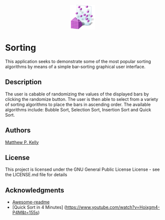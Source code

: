 <p align="center">
	<a href="https://github.com/MattyK-123/Sorting">
		<img src="Assets/sort.png" alt="Logo" width="80" height="80">
	</a>
</p>

# Sorting

This application seeks to demonstrate some of the most popular sorting algorithms by means of a simple bar-sorting graphical user interface.

## Description

The user is cabable of randomizing the values of the displayed bars by clicking the randomize button. The user is then able to select from a variety of sorting algorithms to place the bars in ascending order. The available algorithms include: Bubble Sort, Selection Sort, Insertion Sort and Quick Sort.

## Authors

[Matthew P. Kelly](https://www.linkedin.com/in/matthew-kelly-aa11a9189/)

## License

This project is licensed under the GNU General Public License License - see the LICENSE.md file for details

## Acknowledgments

* [Awesome-readme](https://github.com/matiassingers/awesome-readme)
* [Quick Sort in 4 Minutes] (https://www.youtube.com/watch?v=Hoixgm4-P4M&t=155s)